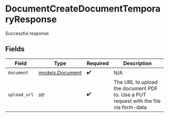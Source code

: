 # DocumentCreateDocumentTemporaryResponse

Successful response


## Fields

| Field                                                                                | Type                                                                                 | Required                                                                             | Description                                                                          |
| ------------------------------------------------------------------------------------ | ------------------------------------------------------------------------------------ | ------------------------------------------------------------------------------------ | ------------------------------------------------------------------------------------ |
| `document`                                                                           | [models.Document](../models/document.md)                                             | :heavy_check_mark:                                                                   | N/A                                                                                  |
| `upload_url`                                                                         | *str*                                                                                | :heavy_check_mark:                                                                   | The URL to upload the document PDF to. Use a PUT request with the file via form-data |